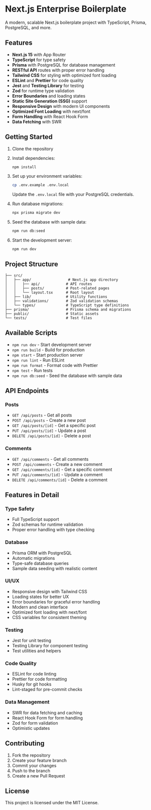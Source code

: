 # Next.js Enterprise Boilerplate

A modern, scalable Next.js boilerplate project with TypeScript, Prisma, PostgreSQL, and more.

## Features

- **Next.js 15** with App Router
- **TypeScript** for type safety
- **Prisma** with PostgreSQL for database management
- **RESTful API** routes with proper error handling
- **Tailwind CSS** for styling with optimized font loading
- **ESLint** and **Prettier** for code quality
- **Jest** and **Testing Library** for testing
- **Zod** for runtime type validation
- **Error Boundaries** and loading states
- **Static Site Generation (SSG)** support
- **Responsive Design** with modern UI components
- **Optimized Font Loading** with next/font
- **Form Handling** with React Hook Form
- **Data Fetching** with SWR

## Getting Started

1. Clone the repository
2. Install dependencies:
   ```bash
   npm install
   ```
3. Set up your environment variables:
   ```bash
   cp .env.example .env.local
   ```
   Update the `.env.local` file with your PostgreSQL credentials.

4. Run database migrations:
   ```bash
   npx prisma migrate dev
   ```

5. Seed the database with sample data:
   ```bash
   npm run db:seed
   ```

6. Start the development server:
   ```bash
   npm run dev
   ```

## Project Structure

```
├── src/
│   ├── app/                 # Next.js app directory
│   │   ├── api/            # API routes
│   │   ├── posts/          # Post-related pages
│   │   └── layout.tsx      # Root layout
│   ├── lib/                # Utility functions
│   ├── validations/        # Zod validation schemas
│   └── types/              # TypeScript type definitions
├── prisma/                 # Prisma schema and migrations
├── public/                 # Static assets
└── tests/                  # Test files
```

## Available Scripts

- `npm run dev` - Start development server
- `npm run build` - Build for production
- `npm start` - Start production server
- `npm run lint` - Run ESLint
- `npm run format` - Format code with Prettier
- `npm test` - Run tests
- `npm run db:seed` - Seed the database with sample data

## API Endpoints

### Posts
- `GET /api/posts` - Get all posts
- `POST /api/posts` - Create a new post
- `GET /api/posts/[id]` - Get a specific post
- `PUT /api/posts/[id]` - Update a post
- `DELETE /api/posts/[id]` - Delete a post

### Comments
- `GET /api/comments` - Get all comments
- `POST /api/comments` - Create a new comment
- `GET /api/comments/[id]` - Get a specific comment
- `PUT /api/comments/[id]` - Update a comment
- `DELETE /api/comments/[id]` - Delete a comment

## Features in Detail

### Type Safety
- Full TypeScript support
- Zod schemas for runtime validation
- Proper error handling with type checking

### Database
- Prisma ORM with PostgreSQL
- Automatic migrations
- Type-safe database queries
- Sample data seeding with realistic content

### UI/UX
- Responsive design with Tailwind CSS
- Loading states for better UX
- Error boundaries for graceful error handling
- Modern and clean interface
- Optimized font loading with next/font
- CSS variables for consistent theming

### Testing
- Jest for unit testing
- Testing Library for component testing
- Test utilities and helpers

### Code Quality
- ESLint for code linting
- Prettier for code formatting
- Husky for git hooks
- Lint-staged for pre-commit checks

### Data Management
- SWR for data fetching and caching
- React Hook Form for form handling
- Zod for form validation
- Optimistic updates

## Contributing

1. Fork the repository
2. Create your feature branch
3. Commit your changes
4. Push to the branch
5. Create a new Pull Request

## License

This project is licensed under the MIT License.
